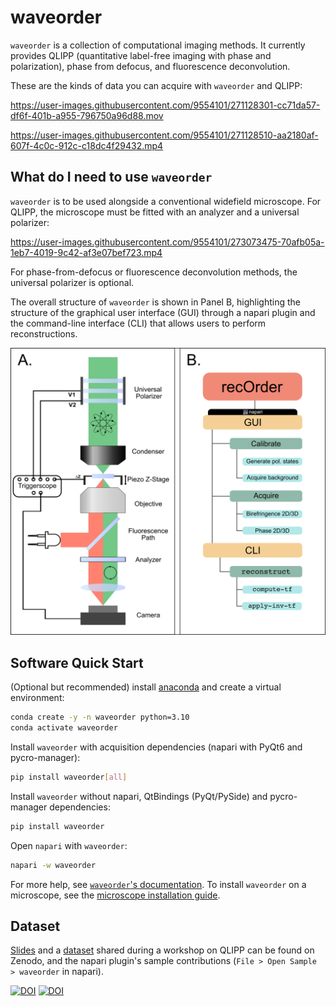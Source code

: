 # waveorder

`waveorder` is a collection of computational imaging methods. It currently provides QLIPP (quantitative label-free imaging with phase and polarization), phase from defocus, and fluorescence deconvolution.

These are the kinds of data you can acquire with `waveorder` and QLIPP:

https://user-images.githubusercontent.com/9554101/271128301-cc71da57-df6f-401b-a955-796750a96d88.mov

https://user-images.githubusercontent.com/9554101/271128510-aa2180af-607f-4c0c-912c-c18dc4f29432.mp4

## What do I need to use `waveorder`
`waveorder` is to be used alongside a conventional widefield microscope. For QLIPP, the microscope must be fitted with an analyzer and a universal polarizer:

https://user-images.githubusercontent.com/9554101/273073475-70afb05a-1eb7-4019-9c42-af3e07bef723.mp4

For phase-from-defocus or fluorescence deconvolution methods, the universal polarizer is optional.

The overall structure of `waveorder` is shown in Panel B, highlighting the structure of the graphical user interface (GUI) through a napari plugin and the command-line interface (CLI) that allows users to perform reconstructions.

![Flow Chart](https://github.com/mehta-lab/recOrder/blob/main/docs/images/recOrder_Fig1_Overview.png?raw=true)

## Software Quick Start

(Optional but recommended) install [anaconda](https://www.anaconda.com/products/distribution) and create a virtual environment:

```sh
conda create -y -n waveorder python=3.10
conda activate waveorder
```

Install `waveorder` with acquisition dependencies
(napari with PyQt6 and pycro-manager):

```sh
pip install waveorder[all]
```

Install `waveorder` without napari, QtBindings (PyQt/PySide) and pycro-manager dependencies:

```sh
pip install waveorder
```

Open `napari` with `waveorder`:

```sh
napari -w waveorder
```

For more help, see [`waveorder`'s documentation](https://github.com/mehta-lab/waveorder/tree/main/docs). To install `waveorder`
on a microscope, see the [microscope installation guide](https://github.com/mehta-lab/waveorder/blob/main/docs/microscope-installation-guide.md).

## Dataset

[Slides](https://doi.org/10.5281/zenodo.5135889) and a [dataset](https://doi.org/10.5281/zenodo.5178487) shared during a workshop on QLIPP can be found on Zenodo, and the napari plugin's sample contributions (`File > Open Sample > waveorder` in napari).

[![DOI](https://zenodo.org/badge/DOI/10.5281/zenodo.5178487.svg)](https://doi.org/10.5281/zenodo.5178487)
[![DOI](https://zenodo.org/badge/DOI/10.5281/zenodo.5135889.svg)](https://doi.org/10.5281/zenodo.5135889)
